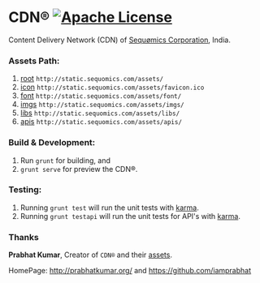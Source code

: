 # CDN® [![Apache License](https://img.shields.io/badge/license-Apache-blue.svg)](https://github.com/sequomics/sequomics/blob/master/LICENSE)
Content Delivery Network (CDN) of [Sequømics Corporation](http://sequomics.com/), India.

### Assets Path:
1. [root](http://static.sequomics.com/assets/) ```http://static.sequomics.com/assets/```
2. [icon](http://static.sequomics.com/assets/favicon.ico) ```http://static.sequomics.com/assets/favicon.ico```
3. [font](http://static.sequomics.com/assets/font/) ```http://static.sequomics.com/assets/font/```
4. [imgs](http://static.sequomics.com/assets/imgs/) ```http://static.sequomics.com/assets/imgs/```
5. [libs](http://static.sequomics.com/assets/libs/) ```http://static.sequomics.com/assets/libs/```
6. [apis](http://static.sequomics.com/assets/apis/) ```http://static.sequomics.com/assets/apis/```

### Build & Development:
1. Run `grunt` for building, and
2. `grunt serve` for preview the CDN®.

### Testing:
1. Running `grunt test` will run the unit tests with [karma](http://karma-runner.github.io/0.13/index.html).
2. Running `grunt testapi` will run the unit tests for API's with [karma](http://karma-runner.github.io/0.13/index.html).

### Thanks
<b>Prabhat Kumar</b>, Creator of ```CDN®``` and their [assets](https://github.com/sequomics/CDN/tree/master/assets).

HomePage: http://prabhatkumar.org/ and https://github.com/iamprabhat
